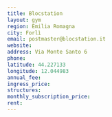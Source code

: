 ```yaml
---
title: Blocstation
layout: gym
region: Emilia Romagna
city: Forlì
email: postmaster@blocstation.it
website: 
address: Via Monte Santo 6
phone: 
latitude: 44.227133
longitude: 12.044983
annual_fee: 
ingress_price: 
structures: 
monthly_subscription_price: 
rent: 
---
```


